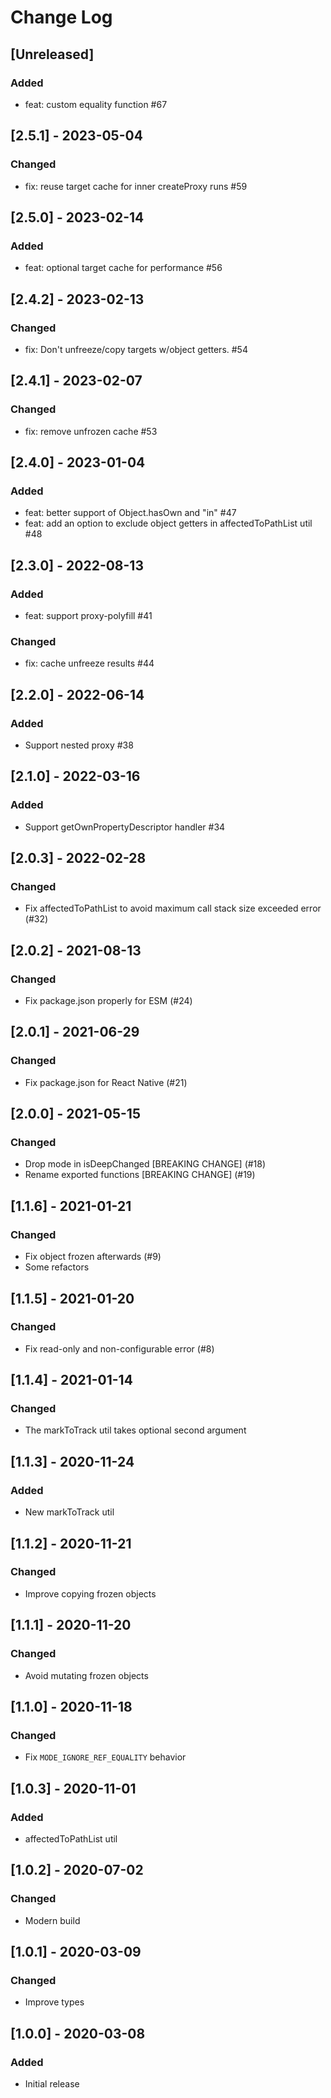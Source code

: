 # Change Log

## [Unreleased]
### Added
- feat: custom equality function #67

## [2.5.1] - 2023-05-04
### Changed
- fix: reuse target cache for inner createProxy runs #59

## [2.5.0] - 2023-02-14
### Added
- feat: optional target cache for performance #56

## [2.4.2] - 2023-02-13
### Changed
- fix: Don't unfreeze/copy targets w/object getters. #54

## [2.4.1] - 2023-02-07
### Changed
- fix: remove unfrozen cache #53

## [2.4.0] - 2023-01-04
### Added
- feat: better support of Object.hasOwn and "in" #47
- feat: add an option to exclude object getters in affectedToPathList util #48

## [2.3.0] - 2022-08-13
### Added
- feat: support proxy-polyfill #41
### Changed
- fix: cache unfreeze results #44

## [2.2.0] - 2022-06-14
### Added
- Support nested proxy #38

## [2.1.0] - 2022-03-16
### Added
- Support getOwnPropertyDescriptor handler #34

## [2.0.3] - 2022-02-28
### Changed
- Fix affectedToPathList to avoid maximum call stack size exceeded error (#32)

## [2.0.2] - 2021-08-13
### Changed
- Fix package.json properly for ESM (#24)

## [2.0.1] - 2021-06-29
### Changed
- Fix package.json for React Native (#21)

## [2.0.0] - 2021-05-15
### Changed
- Drop mode in isDeepChanged [BREAKING CHANGE] (#18)
- Rename exported functions [BREAKING CHANGE] (#19)

## [1.1.6] - 2021-01-21
### Changed
- Fix object frozen afterwards (#9)
- Some refactors

## [1.1.5] - 2021-01-20
### Changed
- Fix read-only and non-configurable error (#8)

## [1.1.4] - 2021-01-14
### Changed
- The markToTrack util takes optional second argument

## [1.1.3] - 2020-11-24
### Added
- New markToTrack util

## [1.1.2] - 2020-11-21
### Changed
- Improve copying frozen objects

## [1.1.1] - 2020-11-20
### Changed
- Avoid mutating frozen objects

## [1.1.0] - 2020-11-18
### Changed
- Fix `MODE_IGNORE_REF_EQUALITY` behavior

## [1.0.3] - 2020-11-01
### Added
- affectedToPathList util

## [1.0.2] - 2020-07-02
### Changed
- Modern build

## [1.0.1] - 2020-03-09
### Changed
- Improve types

## [1.0.0] - 2020-03-08
### Added
- Initial release
